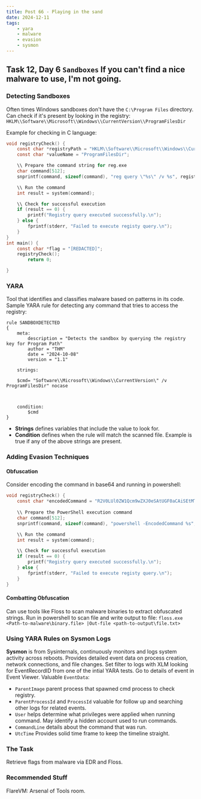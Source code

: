 ```yaml
---
title: Post 66 - Playing in the sand 
date: 2024-12-11
tags:
    - yara
    - malware
    - evasion 
    - sysmon
---
```

## Task 12, Day 6 `Sandboxes` If you can't find a nice malware to use, I'm not going.  

### Detecting Sandboxes
Often times Windows sandboxes don't have the `C:\Program Files` directory. Can check if it's present by looking in the registry: `HKLM\\Software\\Microsoft\\Windows\\CurrentVersion\\ProgramFilesDir`  

Example for checking in C language:  
~~~ c
void registryCheck() {
    const char *registryPath = "HKLM\\Software\\Microsoft\\Windows\\CurrentVersion";
    const char *valueName = "ProgramFilesDir";

    \\ Prepare the command string for reg.exe
    char command[512];
    snprintf(command, sizeof(command), "reg query \"%s\" /v %s", registryPath, valueName);

    \\ Run the command
    int result = system(command);

    \\ Check for successful execution
    if (result == 0) {
        printf("Registry query executed successfully.\n");
    } else {
        fprintf(stderr, "Failed to execute registy query.\n");
    }
}
int main() {
    const char *flag = "[REDACTED]";
    registryCheck();
        return 0;

}
~~~

### YARA
Tool that identifies and classifies malware based on patterns in its code. Sample YARA rule for detecting any command that tries to access the registry:  

~~~
rule SANDBOXDETECTED
{
    meta:
        description = "Detects the sandbox by querying the registry key for Program Path"
        author = "THM"
        date = "2024-10-08"
        version = "1.1"

    strings:

    $cmd= "Software\\Microsoft\\Windows\\CurrentVersion\" /v ProgramFilesDir" nocase



    condition:
        $cmd
}
~~~

- **Strings** defines variables that include the value to look for.
- **Condition** defines when the rule will match the scanned file. Example is true if any of the above strings are present.

### Adding Evasion Techniques
#### Obfuscation
Consider encoding the command in base64 and running in powershell:  

~~~ c
void registryCheck() {
    const char *encodedCommand = "R2V0LUl0ZW1Qcm9wZXJ0eSAtUGF0aCAiSEtMTTpcU29mdHdhcmVcTWljcm9zb2Z0XFdpbmRvd3NcQ3VycmVudFZlcnNpb24iIC1OYW1lIFByb2dyYW1GaWxlc0Rpcg==";
    
    \\ Prepare the PowerShell execution command
    char command[512];
    snprintf(command, sizeof(command), "powershell -EncodedCommand %s", encodedCommand);

    \\ Run the command
    int result = system(command);

    \\ Check for successful execution
    if (result == 0) {
        printf("Registry query executed successfully.\n");
    } else {
        fprintf(stderr, "Failed to execute registy query.\n");
    }
}
~~~

#### Combatting Obfuscation
Can use tools like Floss to scan malware binaries to extract obfuscated strings. Run in powershell to scan file and write output to file: `floss.exe <Path-to-malware\binary.file> |Out-file <path-to-output\file.txt>`  

### Using YARA Rules on Sysmon Logs
**Sysmon** is from Sysinternals, continuously monitors and logs system activity across reboots. Provides detailed event data on process creation, network connections, and file changes. Set filter to logs with XLM looking for EventRecordID from one of the intial YARA tests. Go to details of event in Event Viewer. Valuable `EventData`:  
- `ParentImage` parent process that spawned cmd process to check registry.
- `ParentProcessId` and `ProcessId` valuable for follow up and searching other logs for related events.
- `User` helps determine what privileges were applied when running command. May identify a hidden account used to run commands.
- `CommandLine` details about the command that was run.
- `UtcTime` Provides solid time frame to keep the timeline straight.  

### The Task
Retrieve flags from malware via EDR and Floss.

### Recommended Stuff
FlareVM: Arsenal of Tools room.
